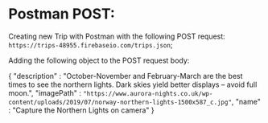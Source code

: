 # Postman POST:

Creating new Trip with Postman with the following POST request: `https://trips-48955.firebaseio.com/trips.json`;

Adding the following object to the POST request body: 

{
  "description" : "October-November and February-March are the best times to see the northern lights. Dark skies yield better displays – avoid full moon.",
  "imagePath" : `"https://www.aurora-nights.co.uk/wp-content/uploads/2019/07/norway-northern-lights-1500x587_c.jpg"`,
  "name" : "Capture the Northern Lights on camera"
}
